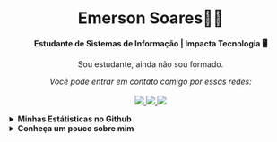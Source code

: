 <h1 align="center">Emerson Soares👋🏻</h1>

<p align="center">
    <b>Estudante de Sistemas de Informação | Impacta Tecnologia 🖥</b>
</p>
<p align="center">
    Sou estudante, ainda não sou formado.
</p>
<p align="center">
    <em>Você pode entrar em contato comigo por essas redes:</em>
    <br/><br/>
    <a href="https://github.com/emersonsoaresdasilva" target="_blank">
      <img src="https://img.shields.io/badge/-Github-000?logo=github&style=for-the-badge&logoColor=white"/>
    </a>
    <a href="https://www.linkedin.com/in/emersonsoaresdasilva" target="_blank">
      <img src="https://img.shields.io/badge/-LinkedIn-0077B5?logo=linkedin&style=for-the-badge&logoColor=white"/>
    </a>
    <a href="mailto:emersonsoares2001@gmail.com" target="_blank">
      <img src="https://img.shields.io/badge/-Gmail-c14438?logo=gmail&style=for-the-badge&logoColor=white"/>
    </a>
</p>
<details>
   <summary><b>Minhas Estátisticas no Github</b></summary>
    <br/>
    <p align="center">
       <img width=450 height=180 
            src="https://github-readme-stats.vercel.app/api?username=emersonsoaresdasilva&theme=dark&show_icons=true&include_all_commits=true"
            alt="Emerson Soares github status" />
       <img width=450 height=180
            src="https://github-readme-stats.vercel.app/api/top-langs/?username=emersonsoaresdasilva&layout=compact&theme=dark&show_icons=true" 
            alt="Emerson Soares github status" />
    </p>
</details>
<details>
    <summary><b>Conheça um pouco sobre mim</b></summary>
    <br/>
 
Estou cursando Sistemas de Informação na <strong>Faculdade Impacta Tecnologia</strong>, onde alcançamos conhecimentos atuais, principalmente no que há de mais importante no âmbito profissional, a comunicação e expressão de ideias, soluções, habilidades e coerência naquilo que apresentamos.

Atuo na gestão de cursos e disciplinas EAD do <strong>Centro Universitário Sumaré</strong>, empresa onde trabalho atualmente. 🎓

Além disso, já prestei serviço voluntário pela Federação Paulista de Desportos para Cegos, orientando as equipes e seus jogadores em partidas de Futebol de cinco e Goalball. 🎖

O comprometimento é uma das qualidades no qual me identifico muito. 😇
# Adquirindo conhecimento:
* Django Web Framework (Python) 🆕
* Linguagem de programação Python 🐍

# Cursos realizados:
- [X] FIT → Programando com a Linguagem Python ⤵
- [X] FIAP → Nano Course Python
- [X] FIAP → Nano Course Soluções Tecnológicas Emergentes
- [X] Cisco → Cybersecurity Essentials 
- [X] Cisco → Introduction to Cybersecurity ✔